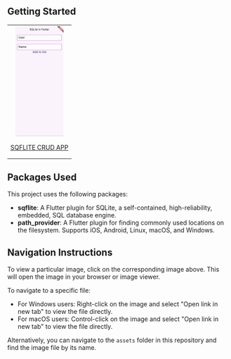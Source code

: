 
## Getting Started

<table align="center" style="margin: 0px auto;">
  <tr>
    <td style="text-align: center;">
      <div>
        <img src="output/output.gif" alt="CoverSliderView" height="250">
        <p><a href="lib/main.dart" target="_blank">SQFLITE CRUD APP</a></p>
      </div>
    </td>
   
  </tr>
  <tr> 
  

  </tr>
</table>

## Packages Used

This project uses the following packages:
- **sqflite**: A Flutter plugin for SQLite, a self-contained, high-reliability, embedded, SQL database engine.
- **path_provider**: A Flutter plugin for finding commonly used locations on the filesystem. Supports iOS, Android, Linux, macOS, and Windows.

## Navigation Instructions

To view a particular image, click on the corresponding image above. This will open the image in your browser or image viewer.

To navigate to a specific file:
- For Windows users: Right-click on the image and select "Open link in new tab" to view the file directly.
- For macOS users: Control-click on the image and select "Open link in new tab" to view the file directly.

Alternatively, you can navigate to the `assets` folder in this repository and find the image file by its name.
